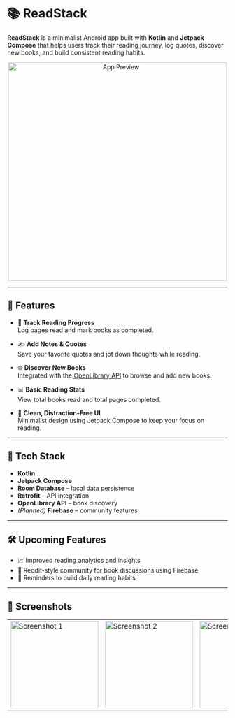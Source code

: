 # 📚 ReadStack

**ReadStack** is a minimalist Android app built with **Kotlin** and **Jetpack Compose** that helps users track their reading journey, log quotes, discover new books, and build consistent reading habits.

<p align="center">
  <img src="preview-image-or-gif-url" alt="App Preview" width="500"/>
</p>

---

## 🚀 Features

- 📖 **Track Reading Progress**  
  Log pages read and mark books as completed.

- ✍️ **Add Notes & Quotes**  
  Save your favorite quotes and jot down thoughts while reading.

- 🌐 **Discover New Books**  
  Integrated with the [OpenLibrary API](https://openlibrary.org/developers/api) to browse and add new books.

- 📊 **Basic Reading Stats**  
  View total books read and total pages completed.

- 🧠 **Clean, Distraction-Free UI**  
  Minimalist design using Jetpack Compose to keep your focus on reading.

---

## 🔧 Tech Stack

- **Kotlin**
- **Jetpack Compose**
- **Room Database** – local data persistence  
- **Retrofit** – API integration  
- **OpenLibrary API** – book discovery  
- *(Planned)* **Firebase** – community features

---

## 🛠️ Upcoming Features

- 📈 Improved reading analytics and insights
- 💬 Reddit-style community for book discussions using Firebase
- 🔔 Reminders to build daily reading habits

---

## 📸 Screenshots

<table>
  <tr>
    <td><img width="200" src="https://github.com/user-attachments/assets/09246571-3381-4a5f-84e0-a5095c8e194b" alt="Screenshot 1" /></td>
    <td><img width="200" src="https://github.com/user-attachments/assets/444b5704-9758-4a62-8838-ef337de20225" alt="Screenshot 2" /></td>
    <td><img width="200" src="https://github.com/user-attachments/assets/00844323-9ead-4ef9-8e7a-8bb14e98a7a9" alt="Screenshot 3" /></td>
    <td><img width="200" src="https://github.com/user-attachments/assets/11ee60a0-5277-43db-b569-2e7626e5c152" alt="Screenshot 4" /></td>
    <td><img width="200" src="https://github.com/user-attachments/assets/e9c8dbfa-fa55-4b1d-92cd-445020250660" alt="Screenshot 5" /></td>
  </tr>
</table>





